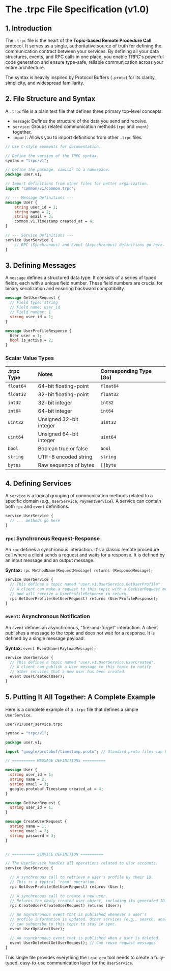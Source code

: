 # The .trpc File Specification (v1.0)

## 1. Introduction

The `.trpc` file is the heart of the **Topic-based Remote Procedure Call** protocol. It serves as a single, authoritative source of truth for defining the communication contract between your services. By defining all your data structures, events, and RPC calls in one place, you enable TRPC's powerful code generation and ensure type-safe, reliable communication across your entire architecture.

The syntax is heavily inspired by Protocol Buffers (`.proto`) for its clarity, simplicity, and widespread familiarity.

## 2. File Structure and Syntax

A `.trpc` file is a plain text file that defines three primary top-level concepts:

* `message`: Defines the structure of the data you send and receive.
* `service`: Groups related communication methods (`rpc` and `event`) together.
* `import`: Allows you to import definitions from other `.trpc` files.

```proto
// Use C-style comments for documentation.

// Define the version of the TRPC syntax.
syntax = "trpc/v1";

// Define the package, similar to a namespace.
package user.v1;

// Import definitions from other files for better organization.
import "common/v1/common.trpc";

// --- Message Definitions ---
message User {
    string user_id = 1;
    string name = 2;
    string email = 3;
    common.v1.Timestamp created_at = 4;
}

// --- Service Definitions ---
service UserService {
    // RPC (Synchronous) and Event (Asynchronous) definitions go here.
}
````

## 3\. Defining Messages

A `message` defines a structured data type. It consists of a series of typed fields, each with a unique field number. These field numbers are crucial for binary serialization and ensuring backward compatibility.

```proto
message GetUserRequest {
  // Field type: string
  // Field name: user_id
  // Field number: 1
  string user_id = 1;
}

message UserProfileResponse {
  User user = 1;
  bool is_active = 2;
}
```

### Scalar Value Types

| .trpc Type | Notes | Corresponding Type (Go) |
| :--- | :--- | :--- |
| `float64` | 64-bit floating-point | `float64` |
| `float32` | 32-bit floating-point | `float32` |
| `int32` | 32-bit integer | `int32` |
| `int64` | 64-bit integer | `int64` |
| `uint32` | Unsigned 32-bit integer | `uint32` |
| `uint64` | Unsigned 64-bit integer | `uint64` |
| `bool` | Boolean true or false | `bool` |
| `string` | UTF-8 encoded string | `string` |
| `bytes` | Raw sequence of bytes | `[]byte` |

## 4\. Defining Services

A `service` is a logical grouping of communication methods related to a specific domain (e.g., `UserService`, `PaymentService`). A service can contain both `rpc` and `event` definitions.

```proto
service UserService {
  // ... methods go here
}
```

### `rpc`: Synchronous Request-Response

An `rpc` defines a synchronous interaction. It's a classic remote procedure call where a client sends a request and waits for a response. It is defined by an input message and an output message.

**Syntax:** `rpc MethodName(RequestMessage) returns (ResponseMessage);`

```proto
service UserService {
  // This defines a topic named "user.v1.UserService.GetUserProfile".
  // A client can make a request to this topic with a GetUserRequest message
  // and will receive a UserProfileResponse in return.
  rpc GetUserProfile(GetUserRequest) returns (UserProfileResponse);
}
```

### `event`: Asynchronous Notification

An `event` defines an asynchronous, "fire-and-forget" interaction. A client publishes a message to the topic and does not wait for a response. It is defined by a single message payload.

**Syntax:** `event EventName(PayloadMessage);`

```proto
service UserService {
  // This defines a topic named "user.v1.UserService.UserCreated".
  // A client can publish a User message to this topic to notify
  // other services that a new user has been created.
  event UserCreated(User);
}
```

## 5\. Putting It All Together: A Complete Example

Here is a complete example of a `.trpc` file that defines a simple `UserService`.

`user/v1/user_service.trpc`

```proto
syntax = "trpc/v1";

package user.v1;

import "google/protobuf/timestamp.proto"; // Standard proto files can be used

// ========== MESSAGE DEFINITIONS ==========

message User {
  string user_id = 1;
  string name = 2;
  string email = 3;
  google.protobuf.Timestamp created_at = 4;
}

message GetUserRequest {
  string user_id = 1;
}

message CreateUserRequest {
  string name = 1;
  string email = 2;
  string password = 3;
}


// ========== SERVICE DEFINITION ==========

// The UserService handles all operations related to user accounts.
service UserService {

  // A synchronous call to retrieve a user's profile by their ID.
  // This is a typical "read" operation.
  rpc GetUserProfile(GetUserRequest) returns (User);

  // A synchronous call to create a new user.
  // Returns the newly created user object, including its generated ID.
  rpc CreateUser(CreateUserRequest) returns (User);

  // An asynchronous event that is published whenever a user's
  // profile information is updated. Other services (e.g., search, analytics)
  // can subscribe to this topic to stay in sync.
  event UserUpdated(User);

  // An asynchronous event that is published when a user is deleted.
  event UserDeleted(GetUserRequest); // Can reuse request messages
}
```

This single file provides everything the `trpc-gen` tool needs to create a fully-typed, easy-to-use communication layer for the `UserService`.
